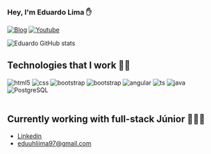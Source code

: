 ### Hey, I'm Eduardo Lima ✋

[![Blog](https://img.shields.io/website?label=EduardoLima&style=for-the-badge&url=https://linkedin.com/in/eduardolima97/)](https://linkedin.com/in/eduardolima97/)
[![Youtube](https://img.shields.io/badge/YouTube-FF0000?style=for-the-badge&logo=youtube&logoColor=white)](https://www.youtube.com/channel/UCv7pksKpDFUM2TuqMNWdFyQ)

![Eduardo GitHub stats](https://github-readme-stats.vercel.app/api?username=educord97&show_icons=true&theme=highcontrast&count_private=true)

## Technologies that I work 👨‍💻

<div style="display: inline_block">
  <img align="center" alt="html5" src="https://img.shields.io/badge/HTML5-E34F26?style=for-the-badge&logo=html5&logoColor=white" />
  <img align="center" alt="css" src="https://img.shields.io/badge/CSS3-1572B6?style=for-the-badge&logo=css3&logoColor=white" />
  <img align="center" alt="bootstrap" src="https://img.shields.io/badge/Bootstrap-563D7C?style=for-the-badge&logo=bootstrap&logoColor=white" />
  <img align="center" alt="bootstrap" src="https://img.shields.io/badge/Material--UI-0081CB?style=for-the-badge&logo=material-ui&logoColor=white" />
  <img align="center" alt="angular" src=https://img.shields.io/badge/Angular-DD0031?style=for-the-badge&logo=angular&logoColor=white" />
  <img align="center" alt="ts" src="https://img.shields.io/badge/TypeScript-007ACC?style=for-the-badge&logo=typescript&logoColor=white" />
  <img align="center" alt="java" src="https://img.shields.io/badge/Java-ED8B00?style=for-the-badge&logo=java&logoColor=white" />       
  <img align="center" alt="PostgreSQL" src="https://img.shields.io/badge/PostgreSQL-316192?style=for-the-badge&logo=postgresql&logoColor=white" />
</div><br/>
                                                                            
## Currently working with full-stack Júnior 🧑🏼‍💻            
- [Linkedin](https://www.linkedin.com/in/eduardolima97/)<br/>
- eduuhliima97@gmail.com                                                                                                                                            
                                                                                                                                           
                                                                                                                                               
                                                                                                                                               
                                                                                                                                               
                                                                                                                                               
